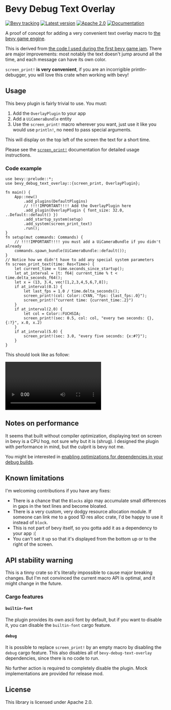 # Bevy Debug Text Overlay

[![Bevy tracking](https://img.shields.io/badge/Bevy%20tracking-released%20version-lightblue)](https://github.com/bevyengine/bevy/blob/main/docs/plugins_guidelines.md#main-branch-tracking)
[![Latest version](https://img.shields.io/crates/v/bevy_debug_text_overlay.svg)](https://crates.io/crates/bevy_debug_text_overlay)
[![Apache 2.0](https://img.shields.io/badge/license-Apache-blue.svg)](./LICENSE)
[![Documentation](https://docs.rs/bevy-debug-text-overlay/badge.svg)](https://docs.rs/bevy-debug-text-overlay/)

A proof of concept for adding a very convenient text overlay
macro to [the bevy game engine](https://bevyengine.org/).

This is derived from [the code I used during the first bevy game jam](https://github.com/team-plover/warlocks-gambit/blob/1ea5464717a45ea1ee96c1ab696c2c10d5cb79e8/src/debug_overlay.rs).
There are major improvements: most notably the text doesn't jump around all
the time, and each message can have its own color.

`screen_print!` **is very convenient**, if you are an incorrigible
println-debugger, you will love this crate when working with bevy!

## Usage

This bevy plugin is fairly trivial to use. You must:
1. Add the `OverlayPlugin` to your app
2. Add a `UiCameraBundle` entity
3. Use the `screen_print!` macro wherever you want, just use it like you would
   use `println!`, no need to pass special arguments.

This will display on the top left of the screen the text for a short time.

Please see the [`screen_print!`](https://docs.rs/bevy-debug-text-overlay/latest/bevy_debug_text_overlay/macro.screen_print.html) documentation for detailed usage instructions.

### Code example

```rust,no_run
use bevy::prelude::*;
use bevy_debug_text_overlay::{screen_print, OverlayPlugin};

fn main() {
    App::new()
        .add_plugins(DefaultPlugins)
        // !!!!IMPORTANT!!!! Add the OverlayPlugin here
        .add_plugin(OverlayPlugin { font_size: 32.0, ..Default::default() })
        .add_startup_system(setup)
        .add_system(screen_print_text)
        .run();
}
fn setup(mut commands: Commands) {
    // !!!!IMPORTANT!!!! you must add a UiCameraBundle if you didn't already
    commands.spawn_bundle(UiCameraBundle::default());
}
// Notice how we didn't have to add any special system parameters
fn screen_print_text(time: Res<Time>) {
    let current_time = time.seconds_since_startup();
    let at_interval = |t: f64| current_time % t < time.delta_seconds_f64();
    let x = (13, 3.4, vec![1,2,3,4,5,6,7,8]);
    if at_interval(0.1) {
        let last_fps = 1.0 / time.delta_seconds();
        screen_print!(col: Color::CYAN, "fps: {last_fps:.0}");
        screen_print!("current time: {current_time:.2}")
    }
    if at_interval(2.0) {
        let col = Color::FUCHSIA;
        screen_print!(sec: 0.5, col: col, "every two seconds: {}, {:?}", x.0, x.2)
    }
    if at_interval(5.0) {
        screen_print!(sec: 3.0, "every five seconds: {x:#?}");
    }
}
```

This should look like as follow:

![Readme code demo](https://user-images.githubusercontent.com/26321040/158537677-e9339fd0-3bed-4a83-a4cc-bc1340e5d78b.mp4)

## Notes on performance

It seems that built without compiler optimization, displaying text on screen in
bevy is a CPU hog, not sure why but it is (shrug). I designed the plugin with
performance in mind, but the culprit is bevy not me.

You might be interested in [enabling optimizations for dependencies in your debug
builds](https://bevy-cheatbook.github.io/pitfalls/performance.html).

## Known limitations

I'm welcoming contributions if you have any fixes:
* There is a chance that the `Blocks` algo may accumulate small differences in
  gaps in the text lines and become bloated.
* There is a very custom, very dodgy resource allocation module. If someone can
  link me to a good 1D res alloc crate, I'd be happy to use it instead of
  `block`.
* This is not part of bevy itself, so you gotta add it as a dependency to your
  app :(
* You can't set it up so that it's displayed from the bottom up or to the
  right of the screen.

## API stability warning

This is a tinny crate so it's literally impossible to cause major breaking
changes. But I'm not convinced the current macro API is optimal, and it might
change in the future.

### Cargo features

#### `builtin-font`

The plugin provides its own ascii font by default, but if you want to disable
it, you can disable the `builtin-font` cargo feature.

#### `debug`

It is possible to replace `screen_print!` by an empty macro by disabling the
`debug` cargo feature. This also disables all of `bevy-debug-text-overlay`
dependencies, since there is no code to run.

No further action is required to completely disable the plugin. Mock
implementations are provided for release mod.

## License

This library is licensed under Apache 2.0.
